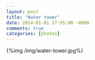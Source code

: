 ```yaml
---
layout: post
title: "Water tower"
date: 2014-01-01 17:55:00 -0600
comments: true
categories: [photos]
---
```


{%img /img/water-tower.jpg%}



    
